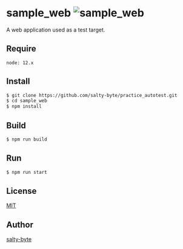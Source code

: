 sample_web ![sample_web](https://github.com/salty-byte/practice_autotest/workflows/sample_web/badge.svg)
========
A web application used as a test target.

## Require

```
node: 12.x
```

## Install

```sh
$ git clone https://github.com/salty-byte/practice_autotest.git
$ cd sample_web
$ npm install
```

## Build

```sh
$ npm run build
```

## Run

```sh
$ npm run start
```

## License

[MIT](https://github.com/salty-byte/practice_autotest/blob/master/LICENSE)

## Author

[salty-byte](https://github.com/salty-byte/)
